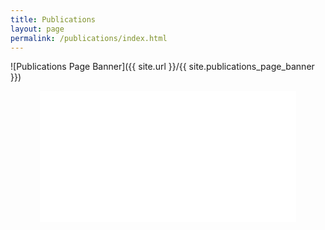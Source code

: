 ```yaml
---
title: Publications
layout: page
permalink: /publications/index.html
---
```


![Publications Page Banner]({{ site.url }}/{{ site.publications_page_banner }})

<center>
    <iframe width="410" height="210" seamless frameborder="0" scrolling="no"
            src="{{ site.citations_chart }}"></iframe>
</center>

<script src="https://bibbase.org/service/mendeley/{{ site.mendeley_token }}?jsonp=1"></script>
